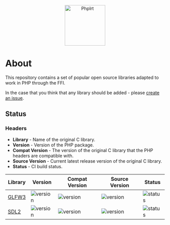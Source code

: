 <p align="center">
    <a href="https://github.com/ffi-libs">
        <img src="https://avatars.githubusercontent.com/u/101121010?s=256" width="128" alt="Phplrt" />
    </a>
</p>

# About

This repository contains a set of popular open source libraries adapted to 
work in PHP through the FFI.

In the case that you think that any library should be added - please [create 
an issue](https://github.com/php-ffi-libs/.github/issues).

## Status

### Headers

- **Library** - Name of the original C library.
- **Version** - Version of the PHP package.
- **Compat Version** - The version of the original C library that the PHP headers are compatible with.
- **Source Version** - Current latest release version of the original C library.
- **Status** - CI build status.

| Library                                                | Version                                                           | Compat Version                                                  | Source Version                                                                             | Status                                                                             |
|--------------------------------------------------------|-------------------------------------------------------------------|-----------------------------------------------------------------|--------------------------------------------------------------------------------------------|------------------------------------------------------------------------------------|
| [GLFW3](https://github.com/php-ffi-libs/glfw3-headers) | ![version](https://poser.pugx.org/ffi-libs/glfw3-headers/version) | ![version](https://img.shields.io/badge/GLFW3-3.3.6-cc3c20.svg) | ![version](https://img.shields.io/github/v/release/glfw/glfw?color=cc3c20&label=GLFW3)     | ![status](https://github.com/php-ffi-libs/glfw3-headers/workflows/build/badge.svg) |
| [SDL2](https://github.com/php-ffi-libs/sdl2-headers)   | ![version](https://poser.pugx.org/ffi-libs/sdl2-headers/version)  | ![version](https://img.shields.io/badge/SDL2-2.0.20-cc3c20.svg) | ![version](https://img.shields.io/github/v/release/libsdl-org/SDL?color=cc3c20&label=SDL2) | ![status](https://github.com/php-ffi-libs/sdl2-headers/workflows/build/badge.svg)  |
